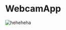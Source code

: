 # WebcamApp

![heheheha](https://arc-anglerfish-arc2-prod-pmn.s3.amazonaws.com/public/J4QDHA4WPZHJJJKAUWMI6HGL6A.jpg?raw=true "fat cat")
